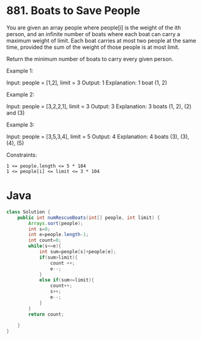 # 881. Boats to Save People


You are given an array people where people[i] is the weight of the ith person, and an infinite number of boats where each boat can carry a maximum weight of limit. Each boat carries at most two people at the same time, provided the sum of the weight of those people is at most limit.

Return the minimum number of boats to carry every given person.


Example 1:

Input: people = [1,2], limit = 3
Output: 1
Explanation: 1 boat (1, 2)

Example 2:

Input: people = [3,2,2,1], limit = 3
Output: 3
Explanation: 3 boats (1, 2), (2) and (3)

Example 3:

Input: people = [3,5,3,4], limit = 5
Output: 4
Explanation: 4 boats (3), (3), (4), (5)

 

Constraints:

    1 <= people.length <= 5 * 104
    1 <= people[i] <= limit <= 3 * 104

# Java
```java
class Solution {
    public int numRescueBoats(int[] people, int limit) {
        Arrays.sort(people);
        int s=0;
        int e=people.length-1;
        int count=0;
        while(s<=e){
            int sum=people[s]+people[e];
            if(sum>limit){
                count ++;
                e--;
            }
            else if(sum<=limit){
                count++;
                s++;
                e--;
            }
        }
        return count;
        
    }
}
```
